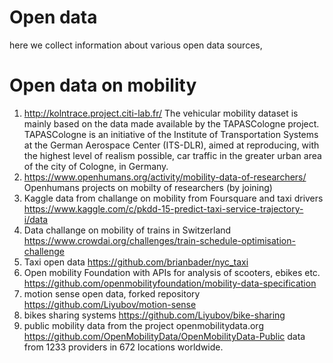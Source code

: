 # Open data
here we collect information about various open data sources, 

# Open data on mobility 

1. http://kolntrace.project.citi-lab.fr/  The vehicular mobility dataset is mainly based on the data made available by the TAPASCologne project. TAPASCologne is an initiative of the Institute of Transportation Systems at the German Aerospace Center (ITS-DLR), aimed at reproducing, with the highest level of realism possible, car traffic in the greater urban area of the city of Cologne, in Germany. 
2. https://www.openhumans.org/activity/mobility-data-of-researchers/ Openhumans projects  on mobilty of researchers (by joining)
3. Kaggle data from challange on mobility from Foursquare and taxi drivers https://www.kaggle.com/c/pkdd-15-predict-taxi-service-trajectory-i/data
4. Data challange on mobility of trains in Switzerland https://www.crowdai.org/challenges/train-schedule-optimisation-challenge 
5. Taxi open data https://github.com/brianbader/nyc_taxi
6. Open mobility Foundation with APIs for analysis of scooters, ebikes etc. https://github.com/openmobilityfoundation/mobility-data-specification
7. motion sense open data, forked repository https://github.com/Liyubov/motion-sense 
8. bikes sharing systems https://github.com/Liyubov/bike-sharing
9. public mobility data from the project openmobilitydata.org https://github.com/OpenMobilityData/OpenMobilityData-Public data from 1233 providers in 672 locations worldwide.

